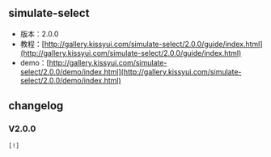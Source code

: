 ## simulate-select

* 版本：2.0.0
* 教程：[http://gallery.kissyui.com/simulate-select/2.0.0/guide/index.html](http://gallery.kissyui.com/simulate-select/2.0.0/guide/index.html)
* demo：[http://gallery.kissyui.com/simulate-select/2.0.0/demo/index.html](http://gallery.kissyui.com/simulate-select/2.0.0/demo/index.html)

## changelog

### V2.0.0

    [!]


